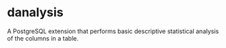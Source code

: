 # danalysis
A PostgreSQL extension that performs basic descriptive statistical analysis of the columns in a table.
